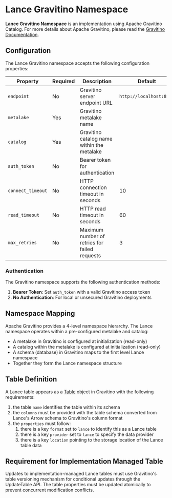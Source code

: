 # Lance Gravitino Namespace

**Lance Gravitino Namespace** is an implementation using Apache Gravitino Catalog.
For more details about Apache Gravitino, please read the [Gravitino Documentation](https://gravitino.apache.org/).

## Configuration

The Lance Gravitino namespace accepts the following configuration properties:

| Property            | Required | Description                                                    | Default                   | Example                           |
|---------------------|----------|----------------------------------------------------------------|---------------------------|-----------------------------------|
| `endpoint`          | No       | Gravitino server endpoint URL                                 | `http://localhost:8090`   | `http://gravitino.example.com`   |
| `metalake`          | Yes      | Gravitino metalake name                                       |                           | `my_metalake`                     |
| `catalog`           | Yes      | Gravitino catalog name within the metalake                    |                           | `lance_catalog`                   |
| `auth_token`        | No       | Bearer token for authentication                               |                           | `eyJhbGciOiJIUzI1...`            |
| `connect_timeout`   | No       | HTTP connection timeout in seconds                            | 10                        | `30`                              |
| `read_timeout`      | No       | HTTP read timeout in seconds                                  | 60                        | `120`                             |
| `max_retries`       | No       | Maximum number of retries for failed requests                 | 3                         | `5`                               |

### Authentication

The Gravitino namespace supports the following authentication methods:

1. **Bearer Token**: Set `auth_token` with a valid Gravitino access token
2. **No Authentication**: For local or unsecured Gravitino deployments

## Namespace Mapping

Apache Gravitino provides a 4-level namespace hierarchy. The Lance namespace operates within a pre-configured metalake and catalog:

- A metalake in Gravitino is configured at initialization (read-only)
- A catalog within the metalake is configured at initialization (read-only)  
- A schema (database) in Gravitino maps to the first level Lance namespace
- Together they form the Lance namespace structure

## Table Definition

A Lance table appears as a [Table](https://github.com/apache/gravitino/blob/main/docs/open-api/tables.yaml) 
object in Gravitino with the following requirements:

1. the table `name` identifies the table within its schema
2. the `columns` must be provided with the table schema converted from Lance's Arrow schema to Gravitino's column format
3. the `properties` must follow:
    1. there is a key `format` set to `lance` to identify this as a Lance table
    2. there is a key `provider` set to `lance` to specify the data provider
    3. there is a key `location` pointing to the storage location of the Lance table data

## Requirement for Implementation Managed Table

Updates to implementation-managed Lance tables must use Gravitino's table versioning mechanism
for conditional updates through the UpdateTable API. The table properties must be updated atomically
to prevent concurrent modification conflicts.